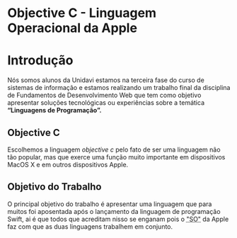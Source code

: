 # Objective C - Linguagem Operacional da Apple

 <h1>Introdução</h1>
        <p>Nós somos alunos da Unidavi estamos na terceira fase do curso de sistemas de informação e estamos realizando um trabalho final da disciplina de Fundamentos de Desenvolvimento Web que tem como objetivo apresentar soluções
         tecnológicas ou experiências sobre a temática <strong>“Linguagens de Programação”.</strong></p>
         <h2>Objective C</h2>
         <p>Escolhemos a linguagem <em>objective c</em> pelo fato de ser uma linguagem não tão popular, mas que exerce uma função muito importante em dispositivos MacOS X e em outros dispositivos Apple.</p>
         <h2>Objetivo do Trabalho</h2>
         <p>O principal objetivo do trabalho é apresentar uma linguagem que para muitos foi aposentada após o lançamento da linguagem de programação Swift, ai é que todos que acreditam nisso se enganam pois o <abbr title="Sistema Operacional">"SO"</abbr> da Apple faz com que as duas linguagens trabalhem em conjunto.</p>
